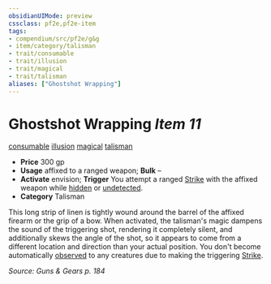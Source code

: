 ```yaml
---
obsidianUIMode: preview
cssclass: pf2e,pf2e-item
tags:
- compendium/src/pf2e/g&g
- item/category/talisman
- trait/consumable
- trait/illusion
- trait/magical
- trait/talisman
aliases: ["Ghostshot Wrapping"]
---
```

# Ghostshot Wrapping *Item 11*  
[consumable](/rules/traits/consumable.md)  [illusion](/rules/traits/illusion.md)  [magical](/rules/traits/magical.md)  [talisman](/rules/traits/talisman.md)  

- **Price** 300 gp
- **Usage** affixed to a ranged weapon; **Bulk** –
- **Activate** envision; **Trigger** You attempt a ranged [Strike](/rules/actions/strike.md) with the affixed weapon while [hidden](/rules/conditions.md#Hidden) or [undetected](/rules/conditions.md#Undetected).
- **Category** Talisman

This long strip of linen is tightly wound around the barrel of the affixed firearm or the grip of a bow. When activated, the talisman's magic dampens the sound of the triggering shot, rendering it completely silent, and additionally skews the angle of the shot, so it appears to come from a different location and direction than your actual position. You don't become automatically [observed](/rules/conditions.md#Observed) to any creatures due to making the triggering [Strike](/rules/actions/strike.md).

*Source: Guns & Gears p. 184*